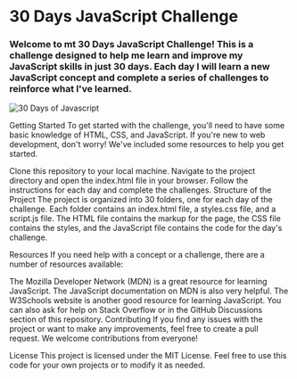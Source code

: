 # 30 Days JavaScript Challenge


### Welcome to mt 30 Days JavaScript Challenge! This is a challenge designed to help me learn and improve my JavaScript skills in just 30 days. Each day I will learn a new JavaScript concept and complete a series of challenges to reinforce what I've learned.

![30 Days of Javascript](https://media.licdn.com/dms/image/C4D22AQGDWQALxNnJuw/feedshare-shrink_800/0/1677064902915?e=1680134400&v=beta&t=50y-IHG4J6z46CLf58BSRQifajCVMewMyVi059_b0JI)


Getting Started
To get started with the challenge, you'll need to have some basic knowledge of HTML, CSS, and JavaScript. If you're new to web development, don't worry! We've included some resources to help you get started.

Clone this repository to your local machine.
Navigate to the project directory and open the index.html file in your browser.
Follow the instructions for each day and complete the challenges.
Structure of the Project
The project is organized into 30 folders, one for each day of the challenge. Each folder contains an index.html file, a styles.css file, and a script.js file. The HTML file contains the markup for the page, the CSS file contains the styles, and the JavaScript file contains the code for the day's challenge.

Resources
If you need help with a concept or a challenge, there are a number of resources available:

The Mozilla Developer Network (MDN) is a great resource for learning JavaScript.
The JavaScript documentation on MDN is also very helpful.
The W3Schools website is another good resource for learning JavaScript.
You can also ask for help on Stack Overflow or in the GitHub Discussions section of this repository.
Contributing
If you find any issues with the project or want to make any improvements, feel free to create a pull request. We welcome contributions from everyone!

License
This project is licensed under the MIT License. Feel free to use this code for your own projects or to modify it as needed.